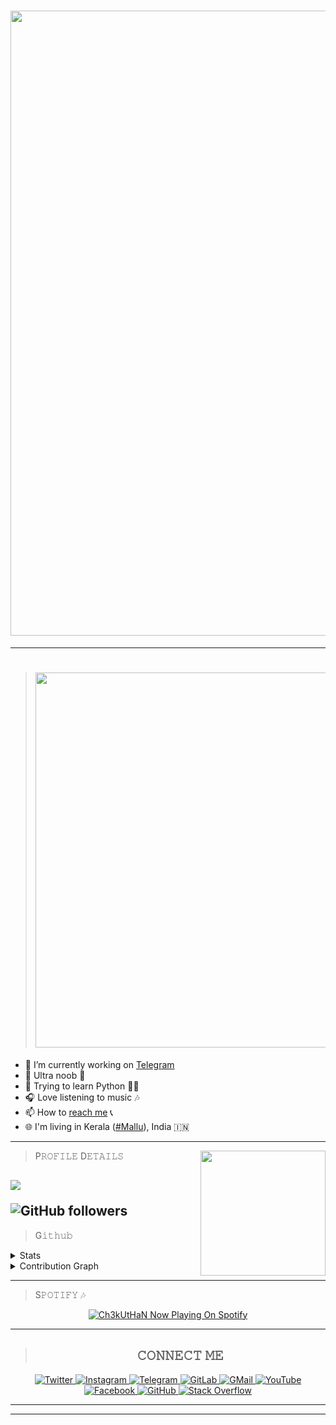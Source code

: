 <h1 align="center"> <img src="https://telegra.ph/file/0050fd0d2e57a48344278.png" width="1000px"></h1>

---

> <h1 align="left"> <img src="https://readme-typing-svg.herokuapp.com?size=24&width=600&lines=About+Me" width="600px"></h1>

<ul align="left">
<li>🔭 I’m currently working on <a href="https://t.me/Ch3kUtHaN">Telegram</a></li>
<li>🍼 Ultra noob 👶</li>
<li>🌱 Trying to learn Python 👨‍🦯</li>
<li>🎧 Love listening to music 🎶</li>
<li>📫 How to <a href="https://github.com/ch3kuthan/Ch3kUtHaN/blob/main/README.md#%F0%9D%99%B2%F0%9D%99%BE%F0%9D%99%BD%F0%9D%99%BD%F0%9D%99%B4%F0%9D%99%B2%F0%9D%9A%83-%F0%9D%99%BC%F0%9D%99%B4">reach me</a> 📞</li>
<li>🌐 I'm living in Kerala (<a href="https://ml.m.wikipedia.org/wiki/%E0%B4%AE%E0%B4%B2%E0%B4%AF%E0%B4%BE%E0%B4%B3%E0%B4%BF">#Mallu</a>), India 🇮🇳</li>
</ul>

---

<img align='right' src="https://media.giphy.com/media/M9gbBd9nbDrOTu1Mqx/giphy.gif" width="200">

> P𝚁𝙾𝙵𝙸𝙻𝙴 D𝙴𝚃𝙰𝙸𝙻𝚂

<img src="https://komarev.com/ghpvc/?username=ch3kuthan&label=Profile%20views&color=0e75b6&style=flat"> </p>
![GitHub followers](https://img.shields.io/github/followers/ch3kuthan?logo=github&style=plastic)
---

> G𝚒𝚝𝚑𝚞𝚋

<details>
  <summary>Stats</summary>
  <br/>
<img align='center' src="https://github-readme-stats.vercel.app/api?username=ch3kuthan&count_private=False&show_icons=true&title_color=30F229&icon_color=F2F407&text_color=F9F9F9&bg_color=1F222E&hide_border=true">
    </a>
</details>

<details>
  <summary>Contribution Graph</summary>
  <br/>
<img align='center' src="https://activity-graph.herokuapp.com/graph?username=Ch3kUtHaN&bg_color=1F222E&color=F8D866&line=F85D7F&point=FFFFFF&hide_border=true9F9F9&bg_color=1F222E&hide_border=true">
    </a>
</details>

---

> S𝙿𝙾𝚃𝙸𝙵𝚈 🎶

<p align="center"><a target="_blank" rel="noopener noreferrer" href="https://open.spotify.com/user/Ch3kUtHaN"><img src="https://novatorem-6wak3o8cm-ch3-spotify.vercel.app/api/spotify" alt="Ch3kUtHaN Now Playing On Spotify" /></a></p>

---

><h2 align="center">𝙲𝙾𝙽𝙽𝙴𝙲𝚃 𝙼𝙴</h2>
<p align="center">
    <a href="https://twitter.com/Ch3kUtHaN">
        <img
            src="https://img.shields.io/badge/Twitter-black?&style=for-the-badge&logo=twitter" 
            alt="Twitter"
        />
    </a>
    <a href="https://instagram.com/Ch3kUtHaN">
        <img
            src="https://img.shields.io/badge/Instagram-black?&style=for-the-badge&logo=instagram" 
            alt="Instagram"
        />
    </a>
    <a href="https://telegram.me/Ch3kUtHaNbot">
        <img
            src="https://img.shields.io/badge/Telegram-black?&style=for-the-badge&logo=telegram" 
            alt="Telegram"
        />
    </a>
    <a href="https://gitlab.com/Ch3kUtHaN">
        <img
            src="https://img.shields.io/badge/Gitlab-black?&style=for-the-badge&logo=gitlab" 
            alt="GitLab"
        />
    </a>
    <a href="mailto:ch3kuthan@gmail.com">
        <img
            src="https://img.shields.io/badge/Gmail-black?&style=for-the-badge&logo=gmail" 
            alt="GMail"
        />
    </a>
    <a href="https://youtube.com/channel/UC1NQaP4-b5OxQB_AQOGGk9g">
        <img
            src="https://img.shields.io/badge/Youtube-black?&style=for-the-badge&logo=youtube" 
            alt="YouTube"
        />
    </a>
    <a href="">
        <img
            src="https://img.shields.io/badge/Facebook-black?&style=for-the-badge&logo=facebook" 
            alt="Facebook"
        />
    </a>
    <a href="https://github.com/Ch3kUtHaN">
        <img
            src="https://img.shields.io/badge/Github-black?&style=for-the-badge&logo=github" 
            alt="GitHub"
        />
    </a>
    <a href="https://stackoverflow.com/users/16661724/ch3kuthan">
        <img
            src="https://img.shields.io/badge/Stackoverflow-black?&style=for-the-badge&logo=stackoverflow" 
            alt="Stack Overflow"
        />
    </a>
</p>

---

---

<!--
**Ch3kUtHaN/Ch3kUtHaN** is a ✨ _special_ ✨ repository because its `README.md` (this file) appears on your GitHub profile.
